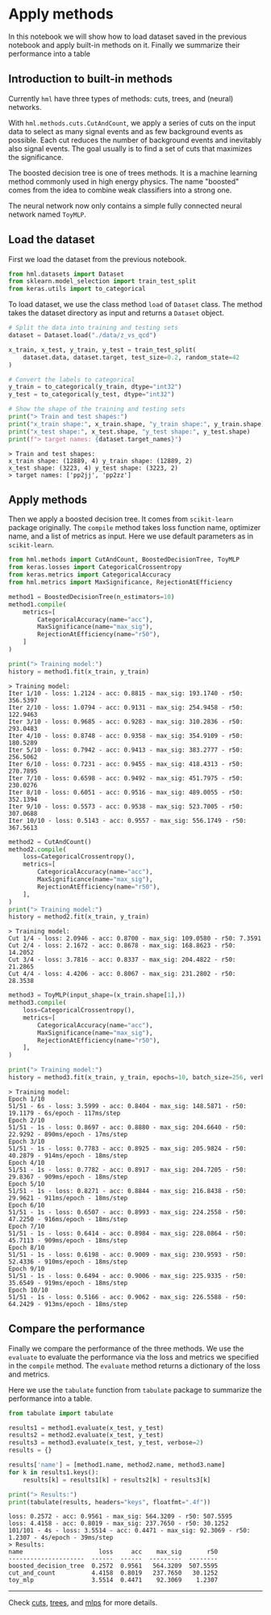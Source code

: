 # Apply methods

In this notebook we will show how to load dataset saved in the previous notebook
and apply built-in methods on it. Finally we summarize their performance into a
table

## Introduction to built-in methods

Currently `hml` have three types of methods: cuts, trees, and (neural) networks.

With `hml.methods.cuts.CutAndCount`, we apply a series of cuts on the input data
to select as many signal events and as few background events as possible. Each
cut reduces the number of background events and inevitably also signal events.
The goal usually is to find a set of cuts that maximizes the significance.

The boosted decision tree is one of trees methods. It is a machine learning
method commonly used in high energy physics. The name "boosted" comes from the
idea to combine weak classifiers into a strong one. 

The neural network now only contains a simple fully connected neural network
named `ToyMLP`.

## Load the dataset

First we load the dataset from the previous notebook.

``` py title="notebook.ipynb"
from hml.datasets import Dataset
from sklearn.model_selection import train_test_split
from keras.utils import to_categorical
```

To load dataset, we use the class method `load` of `Dataset` class. The method
takes the dataset directory as input and returns a `Dataset` object.

``` py title="notebook.ipynb"
# Split the data into training and testing sets
dataset = Dataset.load("./data/z_vs_qcd")

x_train, x_test, y_train, y_test = train_test_split(
    dataset.data, dataset.target, test_size=0.2, random_state=42
)

# Convert the labels to categorical
y_train = to_categorical(y_train, dtype="int32")
y_test = to_categorical(y_test, dtype="int32")

# Show the shape of the training and testing sets
print("> Train and test shapes:")
print("x_train shape:", x_train.shape, "y_train shape:", y_train.shape)
print("x_test shape:", x_test.shape, "y_test shape:", y_test.shape)
print(f"> target names: {dataset.target_names}")
```

<div class="result" markdown>

```
> Train and test shapes:
x_train shape: (12889, 4) y_train shape: (12889, 2)
x_test shape: (3223, 4) y_test shape: (3223, 2)
> target names: ['pp2jj', 'pp2zz']
```

</div>

## Apply methods

Then we apply a boosted decision tree. It comes from `scikit-learn` package
originally. The `compile` method takes loss function name, optimizer name, and a
list of metrics as input. Here we use default parameters as in `scikit-learn`.

``` py title="notebook.ipynb"
from hml.methods import CutAndCount, BoostedDecisionTree, ToyMLP
from keras.losses import CategoricalCrossentropy
from keras.metrics import CategoricalAccuracy
from hml.metrics import MaxSignificance, RejectionAtEfficiency
```

``` py title="notebook.ipynb"
method1 = BoostedDecisionTree(n_estimators=10)
method1.compile(
    metrics=[
        CategoricalAccuracy(name="acc"),
        MaxSignificance(name="max_sig"),
        RejectionAtEfficiency(name="r50"),
    ]
)

print("> Training model:")
history = method1.fit(x_train, y_train)
```

<div class="result" markdown>

```
> Training model:
Iter 1/10 - loss: 1.2124 - acc: 0.8815 - max_sig: 193.1740 - r50: 356.5397
Iter 2/10 - loss: 1.0794 - acc: 0.9131 - max_sig: 254.9458 - r50: 122.9463
Iter 3/10 - loss: 0.9685 - acc: 0.9283 - max_sig: 310.2836 - r50: 293.0483
Iter 4/10 - loss: 0.8748 - acc: 0.9358 - max_sig: 354.9109 - r50: 180.5289
Iter 5/10 - loss: 0.7942 - acc: 0.9413 - max_sig: 383.2777 - r50: 256.5062
Iter 6/10 - loss: 0.7231 - acc: 0.9455 - max_sig: 418.4313 - r50: 270.7895
Iter 7/10 - loss: 0.6598 - acc: 0.9492 - max_sig: 451.7975 - r50: 230.0276
Iter 8/10 - loss: 0.6051 - acc: 0.9516 - max_sig: 489.0055 - r50: 352.1394
Iter 9/10 - loss: 0.5573 - acc: 0.9538 - max_sig: 523.7005 - r50: 307.0688
Iter 10/10 - loss: 0.5143 - acc: 0.9557 - max_sig: 556.1749 - r50: 367.5613
```

</div>

``` py title="notebook.ipynb"
method2 = CutAndCount()
method2.compile(
    loss=CategoricalCrossentropy(),
    metrics=[
        CategoricalAccuracy(name="acc"),
        MaxSignificance(name="max_sig"),
        RejectionAtEfficiency(name="r50"),
    ],
)
print("> Training model:")
history = method2.fit(x_train, y_train)
```

<div class="result" markdown>

```
> Training model:
Cut 1/4 - loss: 2.0946 - acc: 0.8700 - max_sig: 109.0580 - r50: 7.3591
Cut 2/4 - loss: 2.1672 - acc: 0.8678 - max_sig: 168.8623 - r50: 14.2052
Cut 3/4 - loss: 3.7816 - acc: 0.8337 - max_sig: 204.4822 - r50: 21.2865
Cut 4/4 - loss: 4.4206 - acc: 0.8067 - max_sig: 231.2802 - r50: 28.3538
```

</div>

``` py title="notebook.ipynb"
method3 = ToyMLP(input_shape=(x_train.shape[1],))
method3.compile(
    loss=CategoricalCrossentropy(),
    metrics=[
        CategoricalAccuracy(name="acc"),
        MaxSignificance(name="max_sig"),
        RejectionAtEfficiency(name="r50"),
    ],
)

print("> Training model:")
history = method3.fit(x_train, y_train, epochs=10, batch_size=256, verbose=2)
```

<div class="result" markdown>

```
> Training model:
Epoch 1/10
51/51 - 6s - loss: 3.5999 - acc: 0.8404 - max_sig: 148.5871 - r50: 19.1179 - 6s/epoch - 117ms/step
Epoch 2/10
51/51 - 1s - loss: 0.8697 - acc: 0.8880 - max_sig: 204.6640 - r50: 22.9292 - 890ms/epoch - 17ms/step
Epoch 3/10
51/51 - 1s - loss: 0.7783 - acc: 0.8925 - max_sig: 205.9824 - r50: 40.2879 - 914ms/epoch - 18ms/step
Epoch 4/10
51/51 - 1s - loss: 0.7782 - acc: 0.8917 - max_sig: 204.7205 - r50: 29.8367 - 909ms/epoch - 18ms/step
Epoch 5/10
51/51 - 1s - loss: 0.8271 - acc: 0.8844 - max_sig: 216.8438 - r50: 29.9621 - 911ms/epoch - 18ms/step
Epoch 6/10
51/51 - 1s - loss: 0.6507 - acc: 0.8993 - max_sig: 224.2558 - r50: 47.2250 - 916ms/epoch - 18ms/step
Epoch 7/10
51/51 - 1s - loss: 0.6414 - acc: 0.8984 - max_sig: 228.0864 - r50: 45.7113 - 909ms/epoch - 18ms/step
Epoch 8/10
51/51 - 1s - loss: 0.6198 - acc: 0.9009 - max_sig: 230.9593 - r50: 52.4336 - 910ms/epoch - 18ms/step
Epoch 9/10
51/51 - 1s - loss: 0.6494 - acc: 0.9006 - max_sig: 225.9335 - r50: 35.6549 - 919ms/epoch - 18ms/step
Epoch 10/10
51/51 - 1s - loss: 0.5166 - acc: 0.9062 - max_sig: 226.5588 - r50: 64.2429 - 913ms/epoch - 18ms/step
```

</div>

## Compare the performance

Finally we compare the performance of the three methods. We use the `evaluate`
to evaluate the performance via the loss and metrics we specified in the
`compile` method. The `evaluate` method returns a dictionary of the loss and
metrics.

Here we use the `tabulate` function from `tabulate` package to summarize the
performance into a table.

``` py title="notebook.ipynb"
from tabulate import tabulate

results1 = method1.evaluate(x_test, y_test)
results2 = method2.evaluate(x_test, y_test)
results3 = method3.evaluate(x_test, y_test, verbose=2)
results = {}

results['name'] = [method1.name, method2.name, method3.name]
for k in results1.keys():
    results[k] = results1[k] + results2[k] + results3[k]

print("> Results:")
print(tabulate(results, headers="keys", floatfmt=".4f"))
```

<div class="result" markdown>

```
loss: 0.2572 - acc: 0.9561 - max_sig: 564.3209 - r50: 507.5595
loss: 4.4158 - acc: 0.8019 - max_sig: 237.7650 - r50: 30.1252
101/101 - 4s - loss: 3.5514 - acc: 0.4471 - max_sig: 92.3069 - r50: 1.2307 - 4s/epoch - 39ms/step
> Results:
name                     loss     acc    max_sig       r50
---------------------  ------  ------  ---------  --------
boosted_decision_tree  0.2572  0.9561   564.3209  507.5595
cut_and_count          4.4158  0.8019   237.7650   30.1252
toy_mlp                3.5514  0.4471    92.3069    1.2307
```

</div>

---

Check [cuts](../../api-reference/hml.methods/cuts),
[trees](../../api-reference/hml.methods/trees), and
[mlps](../../api-reference/hml.methods/networks/mlps) for more details.
